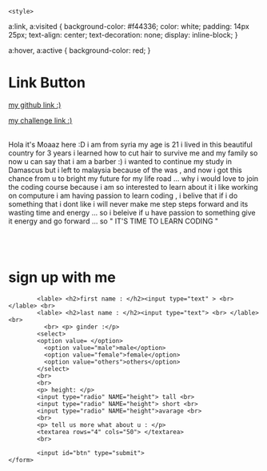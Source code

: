 

<html>
<head>
	
	
	
	<style>
	
	
a:link, a:visited {
  background-color: #f44336;
  color: white;
  padding: 14px 25px;
  text-align: center;
  text-decoration: none;
  display: inline-block;
}

a:hover, a:active {
  background-color: red;
}
</style>
	
	
	
	
<title> SIGN UP with us</title>
<link rel ="stylesheet" type="text/css" href="mozz.css">
</head>
<body> 
	
	
	
	
<h1>Link Button</h1>

<a href="https://github.com/moaaz-ghrly/facebook">my github link :) </a>
	

<a href="https://www.freecodecamp.org/moaaz-ghrly" >my challenge link :) </a>
<br>
<br>
	

<p> Hola it's Moaaz here :D i am from syria my age is 21 i lived in this beautiful country for 3 years i learned how to cut hair to survive me and my family so now u can say that i am a barber :) i wanted to continue my study in Damascus but i left to malaysia because of the was , and now i got this chance from u to bright my future for my life road ... why i would love to join the coding course because i am so interested to learn about it i like working on computure i am having passion to learn coding , i belive that if i do something that i dont like i will never make me step steps forward and its wasting time and energy ... so i beleive if u have passion to something give it energy and go forward ...  so " IT'S TIME TO LEARN CODING "</p>
	

<br>
<br>

<h1 id="title"> sign up with me </h1>

<div class="login">
	<form action="" method="give">
			
			<lable> <h2>first name : </h2><input type="text" > <br> </lable> <br>
			<lable> <h2>last name : </h2><input type="text"> <br> </lable> <br>
			  <br> <p> ginder :</p>
			<select>
			<option value= </option>
			  <option value="male">male</option>
			  <option value="female">female</option>
			  <option value="others">others</option> 
			</select>
			<br>
			<br>
			<p> height: </p> 
			<input type="radio" NAME="height"> tall <br>
			<input type="radio" NAME="height"> short <br>
			<input type="radio" NAME="height">avarage <br>
			<br>
			<p> tell us more what about u : </p>
			<textarea rows="4" cols="50"> </textarea>
			<br>
			
			<input id="btn" type="submit">
	</form>
</div>

</BODY>

<!-- this is the end of html-->
</html>


